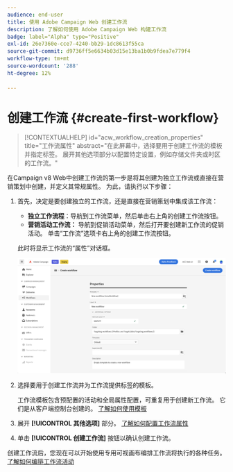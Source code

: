 ```yaml
---
audience: end-user
title: 使用 Adobe Campaign Web 创建工作流
description: 了解如何使用 Adobe Campaign Web 构建工作流
badge: label="Alpha" type="Positive"
exl-id: 26e7360e-cce7-4240-bb29-1dc8613f55ca
source-git-commit: d9736ff5e6634b03d15e13ba1b0b9fdea7e779f4
workflow-type: tm+mt
source-wordcount: '288'
ht-degree: 12%

---
```



# 创建工作流 {#create-first-workflow}

>[!CONTEXTUALHELP]
>id="acw_workflow_creation_properties"
>title="工作流属性"
>abstract="在此屏幕中，选择要用于创建工作流的模板并指定标签。 展开其他选项部分以配置特定设置，例如存储文件夹或时区的工作流。"

在Campaign v8 Web中创建工作流的第一步是将其创建为独立工作流或直接在营销策划中创建，并定义其常规属性。 为此，请执行以下步骤：

1. 首先，决定是要创建独立的工作流，还是直接在营销策划中集成该工作流：

   * **独立工作流程**：导航到工作流菜单，然后单击右上角的创建工作流按钮。
   * **营销活动工作流：** 导航到促销活动菜单，然后打开要创建新工作流的促销活动。 单击“工作流”选项卡右上角的创建工作流按钮。

   此时将显示工作流的“属性”对话框。

   ![](assets/workflow-create.png)

1. 选择要用于创建工作流并为工作流提供标签的模板。

   工作流模板包含预配置的活动和全局属性配置，可重复用于创建新工作流。 它们是从客户端控制台创建的。 [了解如何使用模板](https://experienceleague.adobe.com/docs/campaign/automation/workflows/introduction/build-a-workflow.html#workflow-templates)

1. 展开 **[!UICONTROL 其他选项]** 部分。 [了解如何配置工作流属性](workflow-settings.md)

1. 单击 **[!UICONTROL 创建工作流]** 按钮以确认创建工作流。

创建工作流后，您现在可以开始使用专用可视画布编排工作流将执行的各种任务。 [了解如何编排工作流活动](orchestrate-activities.md)
